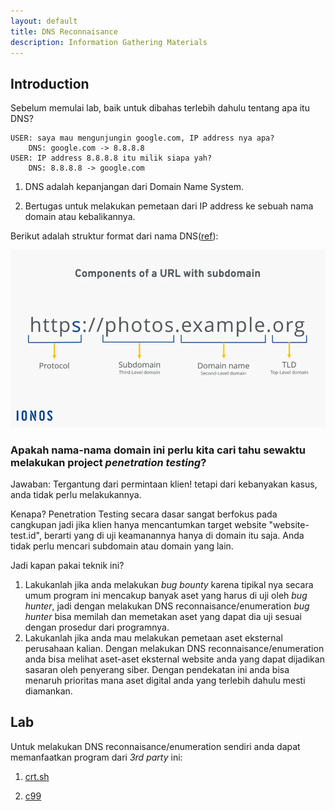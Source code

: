 ```yaml
---
layout: default
title: DNS Reconnaisance
description: Information Gathering Materials
---
```


## Introduction

Sebelum memulai lab, baik untuk dibahas terlebih dahulu tentang apa itu DNS?

```
USER: saya mau mengunjungin google.com, IP address nya apa?
    DNS: google.com -> 8.8.8.8 
USER: IP address 8.8.8.8 itu milik siapa yah?
    DNS: 8.8.8.8 -> google.com
```

1.  DNS adalah kepanjangan dari Domain Name System.

2.  Bertugas untuk melakukan pemetaan dari IP address ke sebuah nama domain atau kebalikannya.

Berikut adalah struktur format dari nama DNS([ref](https://www.jogjahost.co.id/blog/dns-server-adalah/)):

![DNS_STRUCTURE](pic/subdomain.webp)

### Apakah nama-nama domain ini perlu kita cari tahu sewaktu melakukan project _penetration testing_?

Jawaban:
Tergantung dari permintaan klien! tetapi dari kebanyakan kasus, anda tidak perlu melakukannya.

Kenapa?
Penetration Testing secara dasar sangat berfokus pada cangkupan jadi jika klien hanya mencantumkan target website "website-test.id", berarti yang di uji keamanannya hanya di domain itu saja. Anda tidak perlu mencari subdomain atau domain yang lain.

Jadi kapan pakai teknik ini?
1.  Lakukanlah jika anda melakukan _bug bounty_ karena tipikal nya secara umum program ini mencakup banyak aset yang harus di uji oleh _bug hunter_, jadi dengan melakukan DNS reconnaisance/enumeration _bug hunter_ bisa memilah dan memetakan aset yang dapat dia uji sesuai dengan prosedur dari programnya.
2.  Lakukanlah jika anda mau melakukan pemetaan aset eksternal perusahaan kalian. Dengan melakukan DNS reconnaisance/enumeration anda bisa melihat aset-aset eksternal website anda yang dapat dijadikan sasaran oleh penyerang siber. Dengan pendekatan ini anda bisa menaruh prioritas mana aset digital anda yang terlebih dahulu mesti diamankan.

## Lab

Untuk melakukan DNS reconnaisance/enumeration sendiri anda dapat memanfaatkan program dari _3rd party_ ini:

1.  [crt.sh](https://crt.sh/)

2.  [c99](https://subdomainfinder.c99.nl/)


